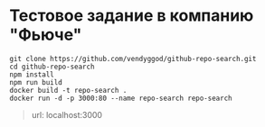 # Тестовое задание в компанию "Фьюче"

```
git clone https://github.com/vendyggod/github-repo-search.git
cd github-repo-search
npm install
npm run build
docker build -t repo-search .
docker run -d -p 3000:80 --name repo-search repo-search
```

> url: localhost:3000

